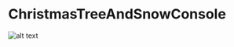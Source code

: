 # ChristmasTreeAndSnowConsole

![alt text](https://github.com/Karantir73/ChristmasTreeAndSnowConsole/blob/master/demonstration.gif)
